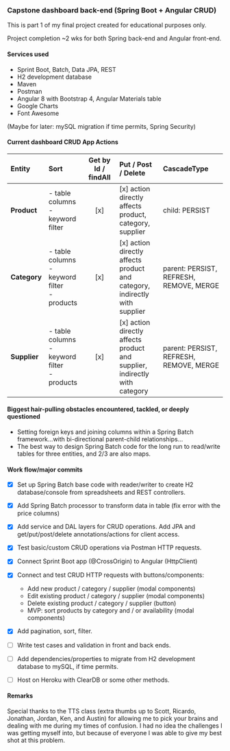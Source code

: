### Capstone dashboard back-end (Spring Boot + Angular CRUD)

This is part 1 of my final project created for educational purposes only.

Project completion ~2 wks for both Spring back-end and Angular front-end.

#### Services used
* Sprint Boot, Batch, Data JPA, REST
* H2 development database
* Maven
* Postman
* Angular 8 with Bootstrap 4, Angular Materials table
* Google Charts
* Font Awesome

(Maybe for later: mySQL migration if time permits, Spring Security)

#### Current dashboard CRUD App Actions

| Entity | Sort | Get by Id / findAll | Put / Post / Delete | CascadeType
|:---|:---|:---:|:---|:---|
| **Product** | - table columns<br>- keyword filter | [x] | [x] action directly affects<br>product, category, supplier | child: PERSIST |
| **Category** | - table columns<br>- keyword filter <br> - products| [x] | [x] action directly affects<br>product and category,<br>indirectly with supplier | parent: PERSIST, REFRESH, REMOVE, MERGE |
| **Supplier** | - table columns<br>- keyword filter <br> - products | [x] | [x] action directly affects<br>product and supplier,<br>indirectly with category | parent: PERSIST, REFRESH, REMOVE, MERGE|

#### Biggest hair-pulling obstacles encountered, tackled, or deeply questioned

* Setting foreign keys and joining columns within a Spring Batch framework...with bi-directional parent-child relationships...
* The best way to design Spring Batch code for the long run to read/write tables for three entities, and 2/3 are also maps.

#### Work flow/major commits

- [x] Set up Spring Batch base code with reader/writer to create H2 database/console from spreadsheets and REST controllers.

- [x] Add Spring Batch processor to transform data in table (fix error with the price columns)

- [x] Add service and DAL layers for CRUD operations. Add JPA and get/put/post/delete annotations/actions for client access.

- [x] Test basic/custom CRUD operations via Postman HTTP requests.

- [x] Connect Sprint Boot app (@CrossOrigin) to Angular (HttpClient)

- [x] Connect and test CRUD HTTP requests with buttons/components:
   * Add new product / category / supplier (modal components)
   * Edit existing product / category / supplier (modal components)
   * Delete existing product / category / supplier (button)
   * MVP: sort products by category and / or availability (modal components)
   
- [x] Add pagination, sort, filter.

- [ ] Write test cases and validation in front and back ends.

- [ ]  Add dependencies/properties to migrate from H2 development database to mySQL, if time permits.

- [ ]  Host on Heroku with ClearDB or some other methods.

#### Remarks

Special thanks to the TTS class (extra thumbs up to Scott, Ricardo, Jonathan, Jordan, Ken, and Austin) for allowing me to pick your brains and dealing with me during my times of confusion. 
I had no idea the challenges I was getting myself into, but because of everyone I was able to give my best shot at this problem.